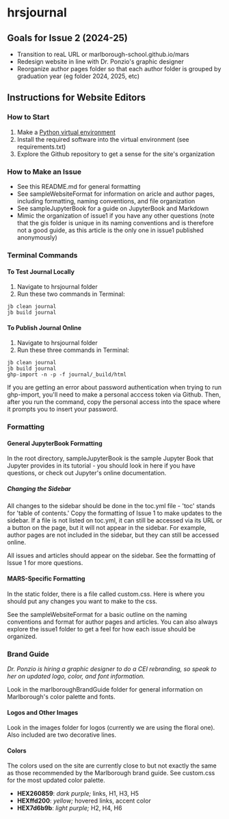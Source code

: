 # hrsjournal

## Goals for Issue 2 (2024-25)

- Transition to reaL URL or marlborough-school.github.io/mars
- Redesign website in line with Dr. Ponzio's graphic designer 
- Reorganize author pages folder so that each author folder is grouped by graduation year (eg folder 2024, 2025, etc)

## Instructions for Website Editors

### How to Start

1. Make a [Python virtual environment](https://github.com/dkessner/CSProjects/blob/main/hello_venv/readme.md)
2. Install the required software into the virtual environment (see requirements.txt)
3. Explore the Github repository to get a sense for the site's organization

### How to Make an Issue

- See this README.md for general formatting
- See sampleWebsiteFormat for information on aricle and author pages, including formatting, naming conventions, and file organization
- See sampleJupyterBook for a guide on JupyterBook and Markdown
- Mimic the organization of issue1 if you have any other questions (note that the gis folder is unique in its naming conventions and is therefore not a good guide, as this article is the only one in issue1 published anonymously)

### Terminal Commands

#### To Test Journal Locally

1. Navigate to hrsjournal folder
2. Run these two commands in Terminal: 
```
jb clean journal
jb build journal
```

#### To Publish Journal Online

1. Navigate to hrsjournal folder
2. Run these three commands in Terminal: 
```
jb clean journal
jb build journal
ghp-import -n -p -f journal/_build/html
```

If you are getting an error about password authentication when trying to run ghp-import, you'll need to make a personal acccess token via Github. Then, after you run the command, copy the personal access into the space where it prompts you to insert your password.

### Formatting 

#### General JupyterBook Formatting

In the root directory, sampleJupyterBook is the sample Jupyter Book that Jupyter provides in its tutorial - you should look in here if you have questions, or check out Jupyter's online documentation.

##### Changing the Sidebar

All changes to the sidebar should be done in the toc.yml file - 'toc' stands for 'table of contents.' Copy the formatting of Issue 1 to make updates to the sidebar. If a file is not listed on toc.yml, it can still be accessed via its URL or a button on the page, but it will not appear in the sidebar. For example, author pages are not included in the sidebar, but they can still be accessed online.

All issues and articles should appear on the sidebar. See the formatting of Issue 1 for more questions.

#### MARS-Specific Formatting

In the static folder, there is a file called custom.css. Here is where you should put any changes you want to make to the css.

See the sampleWebsiteFormat for a basic outline on the naming conventions and format for author pages and articles. You can also always explore the issue1 folder to get a feel for how each issue should be organized.

### Brand Guide

*Dr. Ponzio is hiring a graphic designer to do a CEI rebranding, so speak to her on updated logo, color, and font information.*

Look in the marlboroughBrandGuide folder for general information on Marlborough's color palette and fonts.

#### Logos and Other Images

Look in the images folder for logos (currently we are using the floral one). Also included are two decorative lines. 

#### Colors

The colors used on the site are currently close to but not exactly the same as those recommended by the Marlborough brand guide. See custom.css for the most updated color palette.
- **HEX260859**: *dark purple;* links, H1, H3, H5
- **HEXffd200**: *yellow;* hovered links, accent color
- **HEX7d6b9b**: *light purple;* H2, H4, H6
